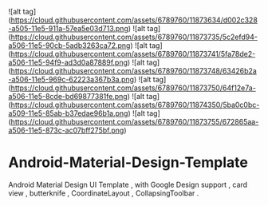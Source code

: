 ![alt tag] (https://cloud.githubusercontent.com/assets/6789760/11873634/d002c328-a505-11e5-911a-57ea5e03d713.png) ![alt tag] (https://cloud.githubusercontent.com/assets/6789760/11873735/5c2efd94-a506-11e5-90cb-5adb3263ca72.png)
![alt tag] (https://cloud.githubusercontent.com/assets/6789760/11873741/5fa78de2-a506-11e5-94f9-ad3d0a87889f.png)
![alt tag] (https://cloud.githubusercontent.com/assets/6789760/11873748/63426b2a-a506-11e5-969c-62223a367b3a.png)
![alt tag] (https://cloud.githubusercontent.com/assets/6789760/11873750/64f12e7a-a506-11e5-8cde-bd69877381fe.png)
![alt tag] (https://cloud.githubusercontent.com/assets/6789760/11874350/5ba0c0bc-a509-11e5-85ab-b37edae96b1a.png)
![alt tag] (https://cloud.githubusercontent.com/assets/6789760/11873755/672865aa-a506-11e5-873c-ac07bff275bf.png)
# Android-Material-Design-Template
Android Material Design UI Template , with Google Design support , card view , butterknife , CoordinateLayout , CollapsingToolbar . 
